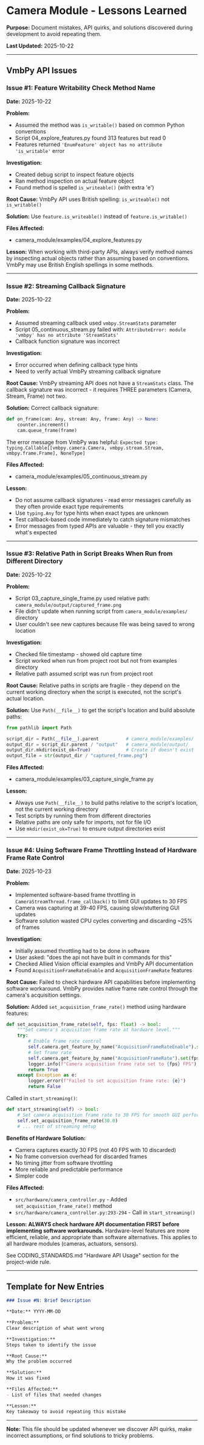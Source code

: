 # Camera Module - Lessons Learned

**Purpose:** Document mistakes, API quirks, and solutions discovered during development to avoid repeating them.

**Last Updated:** 2025-10-22

---

## VmbPy API Issues

### Issue #1: Feature Writability Check Method Name

**Date:** 2025-10-22

**Problem:**
- Assumed the method was `is_writable()` based on common Python conventions
- Script 04_explore_features.py found 313 features but read 0
- Features returned `'EnumFeature' object has no attribute 'is_writable'` error

**Investigation:**
- Created debug script to inspect feature objects
- Ran method inspection on actual feature object
- Found method is spelled `is_writeable()` (with extra 'e')

**Root Cause:**
VmbPy API uses British spelling: `is_writeable()` not `is_writable()`

**Solution:**
Use `feature.is_writeable()` instead of `feature.is_writable()`

**Files Affected:**
- camera_module/examples/04_explore_features.py

**Lesson:**
When working with third-party APIs, always verify method names by inspecting actual objects rather than assuming based on conventions. VmbPy may use British English spellings in some methods.

---

### Issue #2: Streaming Callback Signature

**Date:** 2025-10-22

**Problem:**
- Assumed streaming callback used `vmbpy.StreamStats` parameter
- Script 05_continuous_stream.py failed with: `AttributeError: module 'vmbpy' has no attribute 'StreamStats'`
- Callback function signature was incorrect

**Investigation:**
- Error occurred when defining callback type hints
- Need to verify actual VmbPy streaming callback signature

**Root Cause:**
VmbPy streaming API does not have a `StreamStats` class. The callback signature was incorrect - it requires THREE parameters (Camera, Stream, Frame) not two.

**Solution:**
Correct callback signature:
```python
def on_frame(cam: Any, stream: Any, frame: Any) -> None:
    counter.increment()
    cam.queue_frame(frame)
```

The error message from VmbPy was helpful: `Expected type: typing.Callable[[vmbpy.camera.Camera, vmbpy.stream.Stream, vmbpy.frame.Frame], NoneType]`

**Files Affected:**
- camera_module/examples/05_continuous_stream.py

**Lesson:**
- Do not assume callback signatures - read error messages carefully as they often provide exact type requirements
- Use `typing.Any` for type hints when exact types are unknown
- Test callback-based code immediately to catch signature mismatches
- Error messages from typed APIs are valuable - they tell you exactly what's expected

---

### Issue #3: Relative Path in Script Breaks When Run from Different Directory

**Date:** 2025-10-22

**Problem:**
- Script 03_capture_single_frame.py used relative path: `camera_module/output/captured_frame.png`
- File didn't update when running script from `camera_module/examples/` directory
- User couldn't see new captures because file was being saved to wrong location

**Investigation:**
- Checked file timestamp - showed old capture time
- Script worked when run from project root but not from examples directory
- Relative path assumed script was run from project root

**Root Cause:**
Relative paths in scripts are fragile - they depend on the current working directory when the script is executed, not the script's actual location.

**Solution:**
Use `Path(__file__)` to get the script's location and build absolute paths:

```python
from pathlib import Path

script_dir = Path(__file__).parent          # camera_module/examples/
output_dir = script_dir.parent / "output"   # camera_module/output/
output_dir.mkdir(exist_ok=True)             # Create if doesn't exist
output_file = str(output_dir / "captured_frame.png")
```

**Files Affected:**
- camera_module/examples/03_capture_single_frame.py

**Lesson:**
- Always use `Path(__file__)` to build paths relative to the script's location, not the current working directory
- Test scripts by running them from different directories
- Relative paths are only safe for imports, not for file I/O
- Use `mkdir(exist_ok=True)` to ensure output directories exist

---

### Issue #4: Using Software Frame Throttling Instead of Hardware Frame Rate Control

**Date:** 2025-10-23

**Problem:**
- Implemented software-based frame throttling in `CameraStreamThread.frame_callback()` to limit GUI updates to 30 FPS
- Camera was capturing at 39-40 FPS, causing slow/stuttering GUI updates
- Software solution wasted CPU cycles converting and discarding ~25% of frames

**Investigation:**
- Initially assumed throttling had to be done in software
- User asked: "does the api not have built in commands for this"
- Checked Allied Vision official examples and VmbPy API documentation
- Found `AcquisitionFrameRateEnable` and `AcquisitionFrameRate` features

**Root Cause:**
Failed to check hardware API capabilities before implementing software workaround. VmbPy provides native frame rate control through the camera's acquisition settings.

**Solution:**
Added `set_acquisition_frame_rate()` method using hardware features:

```python
def set_acquisition_frame_rate(self, fps: float) -> bool:
    """Set camera's acquisition frame rate at hardware level."""
    try:
        # Enable frame rate control
        self.camera.get_feature_by_name("AcquisitionFrameRateEnable").set(True)
        # Set frame rate
        self.camera.get_feature_by_name("AcquisitionFrameRate").set(fps)
        logger.info(f"Camera acquisition frame rate set to {fps} FPS")
        return True
    except Exception as e:
        logger.error(f"Failed to set acquisition frame rate: {e}")
        return False
```

Called in `start_streaming()`:
```python
def start_streaming(self) -> bool:
    # Set camera acquisition frame rate to 30 FPS for smooth GUI performance
    self.set_acquisition_frame_rate(30.0)
    # ... rest of streaming setup
```

**Benefits of Hardware Solution:**
- Camera captures exactly 30 FPS (not 40 FPS with 10 discarded)
- No frame conversion overhead for discarded frames
- No timing jitter from software throttling
- More reliable and predictable performance
- Simpler code

**Files Affected:**
- `src/hardware/camera_controller.py` - Added `set_acquisition_frame_rate()` method
- `src/hardware/camera_controller.py:293-294` - Call in `start_streaming()`

**Lesson:**
**ALWAYS check hardware API documentation FIRST before implementing software workarounds.** Hardware-level features are more efficient, reliable, and appropriate than software alternatives. This applies to all hardware modules (cameras, actuators, sensors).

See CODING_STANDARDS.md "Hardware API Usage" section for the project-wide rule.

---

## Template for New Entries

```markdown
### Issue #N: Brief Description

**Date:** YYYY-MM-DD

**Problem:**
Clear description of what went wrong

**Investigation:**
Steps taken to identify the issue

**Root Cause:**
Why the problem occurred

**Solution:**
How it was fixed

**Files Affected:**
- List of files that needed changes

**Lesson:**
Key takeaway to avoid repeating this mistake
```

---

**Note:** This file should be updated whenever we discover API quirks, make incorrect assumptions, or find solutions to tricky problems.
